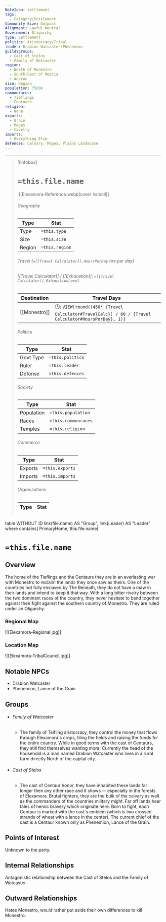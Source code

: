 ```yaml
---
NoteIcon: settlement
tags:
  - Category/Settlement
Community-Size: Outpost
Alignment: Lawful Neutral
Government: Oligarchy
type: Settlement
politics: Aristocracy/Tribal
leader: Drabion Watcaster/Phenemion
guildsgroups:
  - Cast of Stelos
  - Family of Watcaster
region:
  - North of Monestro
  - South-East of Mopria
  - Aecron
size: Region
population: 75000
commonraces:
  - Tieflings
  - Centuars
religion:
  - None
exports:
  - Grain
  - Mages
  - Cavelry
imports:
  - Everything Else
defences: Calvary, Mages, Plains Landscape
---
```

---


> [!infobox]
> # `=this.file.name`
> ![[Elexamora-Reference.webp|cover hsmall]]
> ###### Geography
> Type |  Stat |
> ---|---|
> Type | `=this.type` |
> Size | `=this.size` |
> Region | `=this.region` |
> ###### Travel (`=[[Travel Calculator]].HoursPerDay` hrs per day)
> ###### [[Travel Calculator]]  / [[Exhaustion]]:  `=[[Travel Calculator]].ExhaustionLevel`
> Destination |  Travel Days  |
> ---|---|
> [[Monestro]] | 🕓: `VIEW[round((450* {Travel Calculator#TravelCalc}) / 60 / {Travel Calculator#HoursPerDay}, 1)]`      |
> ###### Politics
> Type |  Stat |
> ---|---|
> Govt Type | `=this.politics` |
> Ruler | `=this.leader` |
> Defense | `=this.defences` |
> ###### Society
> Type |  Stat |
> ---|---|
> Population | `=this.population` |
> Races | `=this.commonraces` |
> Temples | `=this.religion`  |
> ###### Commerce
> Type |  Stat |
> ---|---|
> Exports | `=this.exports` |
> Imports | `=this.imports` |
> ###### Organizations
> Type |  Stat |
> ---|---|
> ```dataview
table WITHOUT ID link(file.name) AS "Group", link(Leader) AS "Leader"
where contains( PrimaryHome, this.file.name)


# `=this.file.name`

## Overview

The home of the Tieflings and the Centaurs they are in an everlasting war with Monestro to reclaim the lands they once saw as theirs. One of the countries not fully enslaved by The Beneath, they do not have a maw in their lands and intend to keep it that way. With a long bitter rivalry between the two dominant races of the country, they never hesitate to band together against their fight against the southern country of Monestro. They are ruled under an Oligarchy.

### Regional Map
![[Elexamora-Regional.jpg]]

### Location Map
![[Elexamora-TribalCouncil.jpg]]

## Notable NPCs
 * Drabion Watcaster 
 * Phenemion, Lance of the Grain

## Groups
- ###### Family of Watcaster
	- The family of Teifling aristocracy, they control the money that flows through Elexamora's crops, tiling the fields and raising the funds for the entire country. While in good terms with the cast of Centaurs, they still find themselves wanting more. Currently the head of the household is a man named Drabion Watcaster who lives in a rural farm directly North of the capital city.

- ###### Cast of Stelos
	- The cast of Centaur honor, they have inhabited these lands far longer then any other race and it shows -- especially in the forests of Elexamora. Brutal fighters, they are the bulk of the calvary as well as the commanders of the countries military might. Far off lands hear tales of heroic bravery which originate here. Born to fight, each Centaur is marked with the cast's emblem (which is two crossed strands of wheat with a lance in the center). The current chief of the cast is a Centaur known only as Phenemion, Lance of the Grain.

## Points of Interest
Unknown to the party.

## Internal Relationships
Antagonistic relationship between the Cast of Stelos and the Family of Watcaster.

## Outward Relationships
Hates Monestro, would rather put aside their own differences to kill Monestro.

